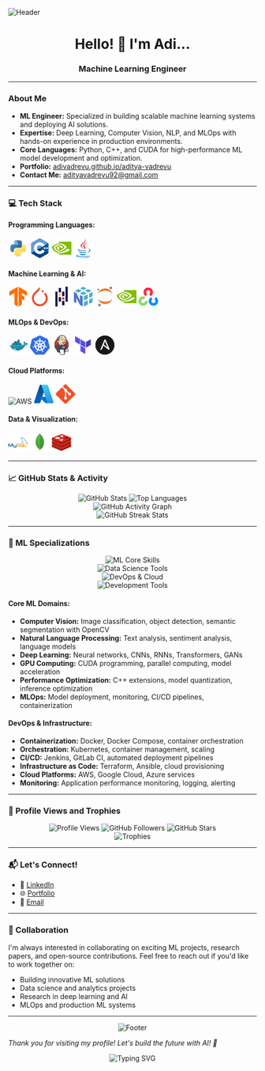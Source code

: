 ![Header](https://visme.co/blog/wp-content/uploads/powerpoint-animation-how-to-add-animation-to-powerpoint.gif)

<h1 align="center">Hello! 👋 I'm Adi...</h1>
<h3 align="center">Machine Learning Engineer 

---

### About Me

- **ML Engineer:** Specialized in building scalable machine learning systems and deploying AI solutions.
- **Expertise:** Deep Learning, Computer Vision, NLP, and MLOps with hands-on experience in production environments.
- **Core Languages:** Python, C++, and CUDA for high-performance ML model development and optimization.
- **Portfolio:** [adivadrevu.github.io/aditya-vadrevu](https://adivadrevu.github.io/aditya-vadrevu/)
- **Contact Me:** [adityavadrevu92@gmail.com](mailto:adityavadrevu92@gmail.com)

---

### 💻 Tech Stack

#### Programming Languages:
<p>
    <img src="https://raw.githubusercontent.com/devicons/devicon/master/icons/python/python-original.svg" alt="Python" width="40" height="40"/>
    <img src="https://raw.githubusercontent.com/devicons/devicon/master/icons/cplusplus/cplusplus-original.svg" alt="C++" width="40" height="40"/>
    <img src="https://raw.githubusercontent.com/devicons/devicon/master/icons/cuda/cuda-original.svg" alt="CUDA" width="40" height="40"/>
    <img src="https://raw.githubusercontent.com/devicons/devicon/master/icons/java/java-original.svg" alt="Java" width="40" height="40"/> 
    
</p>

#### Machine Learning & AI:
<p>
    <img src="https://raw.githubusercontent.com/devicons/devicon/master/icons/tensorflow/tensorflow-original.svg" alt="TensorFlow" width="40" height="40"/>
    <img src="https://raw.githubusercontent.com/devicons/devicon/master/icons/pytorch/pytorch-original.svg" alt="PyTorch" width="40" height="40"/>
    <img src="https://raw.githubusercontent.com/devicons/devicon/master/icons/pandas/pandas-original.svg" alt="Pandas" width="40" height="40"/>
    <img src="https://raw.githubusercontent.com/devicons/devicon/master/icons/numpy/numpy-original.svg" alt="NumPy" width="40" height="40"/>
    <img src="https://raw.githubusercontent.com/devicons/devicon/master/icons/jupyter/jupyter-original.svg" alt="Jupyter" width="40" height="40"/>
    <img src="https://raw.githubusercontent.com/devicons/devicon/master/icons/cuda/cuda-original.svg" alt="CUDA" width="40" height="40"/>
    <img src="https://raw.githubusercontent.com/devicons/devicon/master/icons/opencv/opencv-original.svg" alt="OpenCV" width="40" height="40"/>
</p>

#### MLOps & DevOps:
<p>
    <img src="https://raw.githubusercontent.com/devicons/devicon/master/icons/docker/docker-original.svg" alt="Docker" width="40" height="40"/>
    <img src="https://raw.githubusercontent.com/devicons/devicon/master/icons/kubernetes/kubernetes-plain.svg" alt="Kubernetes" width="40" height="40"/>
    <img src="https://raw.githubusercontent.com/devicons/devicon/master/icons/jenkins/jenkins-original.svg" alt="Jenkins" width="40" height="40"/>
    <img src="https://raw.githubusercontent.com/devicons/devicon/master/icons/terraform/terraform-original.svg" alt="Terraform" width="40" height="40"/>
    <img src="https://raw.githubusercontent.com/devicons/devicon/master/icons/ansible/ansible-original.svg" alt="Ansible" width="40" height="40"/>
</p>

#### Cloud Platforms:
<p>
    <img src="https://www.vectorlogo.zone/logos/amazon_aws/amazon_aws-icon.svg" alt="AWS" width="40" height="40"/> 
    <img src="https://raw.githubusercontent.com/devicons/devicon/master/icons/azure/azure-original.svg" alt="Azure" width="40" height="40"/>
    <img src="https://raw.githubusercontent.com/devicons/devicon/master/icons/git/git-original.svg" alt="Git" width="40" height="40"/>
</p>

#### Data & Visualization:
<p>
    <img src="https://raw.githubusercontent.com/devicons/devicon/master/icons/mysql/mysql-original-wordmark.svg" alt="MySQL" width="40" height="40"/> 
    <img src="https://raw.githubusercontent.com/devicons/devicon/master/icons/mongodb/mongodb-original.svg" alt="MongoDB" width="40" height="40"/>
    <img src="https://raw.githubusercontent.com/devicons/devicon/master/icons/redis/redis-original.svg" alt="Redis" width="40" height="40"/>
</p>

---

### 📈 GitHub Stats & Activity

<div align="center">
    <img height="180em" src="https://github-readme-stats.vercel.app/api?username=adivadrevu&show_icons=true&theme=radical&exclude_repo=Jupyter-notebooks&hide_border=true&bg_color=0D1117&title_color=58A6FF&icon_color=58A6FF&text_color=C9D1D9" alt="GitHub Stats"/>
    <img height="180em" src="https://github-readme-stats.vercel.app/api/top-langs/?username=adivadrevu&layout=compact&theme=radical&exclude_repo=Car-Insurance-Claim-Prediction,Diabetes-Prediction&include_repo=react,java,dsa&title_color=ff0087&bg_color=fafbfc00&text_color=35b5ff&hide_border=true" alt="Top Languages"/>
</div>

<div align="center">
    <img src="https://github-readme-activity-graph.vercel.app/graph?username=adivadrevu&theme=react-dark&hide_border=true&area=true" alt="GitHub Activity Graph"/>
</div>

<div align="center">
    <img src="https://github-readme-streak-stats.herokuapp.com/?user=adivadrevu&theme=radical&hide_border=true&stroke=0000&background=0D1117&ring=58A6FF&fire=58A6FF&currStreakNum=58A6FF&sideNums=58A6FF&currStreakLabel=58A6FF&sideLabels=58A6FF&dates=58A6FF" alt="GitHub Streak Stats"/>
</div>




---
<!-- 
### 🏆 Notable ML & Performance Computing Projects

- [**CUDA-Accelerated Deep Learning**](https://github.com/adivadrevu/cuda-deep-learning): High-performance neural network training using CUDA and C++ extensions.
- [**Computer Vision with OpenCV**](https://github.com/adivadrevu/opencv-computer-vision): Real-time image processing and object detection using OpenCV and Python.
- [**C++ ML Inference Engine**](https://github.com/adivadrevu/cpp-ml-engine): Optimized C++ inference engine for production ML models.
- [**GPU-Accelerated Data Processing**](https://github.com/adivadrevu/gpu-data-processing): CUDA-based data preprocessing and feature engineering pipeline.
- [**Dockerized ML Pipeline**](https://github.com/adivadrevu/dockerized-ml-pipeline): Containerized machine learning pipeline with Docker and Kubernetes orchestration.
- [**Python ML Framework**](https://github.com/adivadrevu/python-ml-framework): Custom ML framework built with Python, NumPy, and Pandas.


--- -->

### 🧠 ML Specializations

<div align="center">
    <img src="https://skillicons.dev/icons?i=python,cpp,cuda,tensorflow,pytorch,opencv" alt="ML Core Skills"/>
</div>

<div align="center">
    <img src="https://skillicons.dev/icons?i=pandas,numpy,jupyter,scikit-learn,matplotlib,seaborn" alt="Data Science Tools"/>
</div>

<div align="center">
    <img src="https://skillicons.dev/icons?i=docker,kubernetes,jenkins,terraform,ansible,aws,gcp,azure" alt="DevOps & Cloud"/>
</div>

<div align="center">
    <img src="https://skillicons.dev/icons?i=git,github,linux,bash,powershell,nginx,apache" alt="Development Tools"/>
</div>

#### Core ML Domains:
- **Computer Vision:** Image classification, object detection, semantic segmentation with OpenCV
- **Natural Language Processing:** Text analysis, sentiment analysis, language models
- **Deep Learning:** Neural networks, CNNs, RNNs, Transformers, GANs
- **GPU Computing:** CUDA programming, parallel computing, model acceleration
- **Performance Optimization:** C++ extensions, model quantization, inference optimization
- **MLOps:** Model deployment, monitoring, CI/CD pipelines, containerization

#### DevOps & Infrastructure:
- **Containerization:** Docker, Docker Compose, container orchestration
- **Orchestration:** Kubernetes, container management, scaling
- **CI/CD:** Jenkins, GitLab CI, automated deployment pipelines
- **Infrastructure as Code:** Terraform, Ansible, cloud provisioning
- **Cloud Platforms:** AWS, Google Cloud, Azure services
- **Monitoring:** Application performance monitoring, logging, alerting



---

### 🌟 Profile Views and Trophies

<div align="center">
    <img src="https://komarev.com/ghpvc/?username=adivadrevu&label=Profile%20views&color=0e75b6&style=flat" alt="Profile Views"/>
    <img src="https://img.shields.io/github/followers/adivadrevu?label=Followers&style=social" alt="GitHub Followers"/>
    <img src="https://img.shields.io/github/stars/adivadrevu?label=Total%20Stars&style=social" alt="GitHub Stars"/>
</div>

<div align="center">
    <img src="https://github-profile-trophy.vercel.app/?username=adivadrevu&theme=onedark&no-frame=true&margin-w=15&row=2&column=4" alt="Trophies"/>
</div>




---

### 📬 Let's Connect!

- 💼 [LinkedIn](https://www.linkedin.com/in/adivadrevu)
- 🌐 [Portfolio](https://adivadrevu.github.io/aditya-vadrevu/)
- 📧 [Email](mailto:adityavadrevu92@gmail.com)

---

### 🤝 Collaboration

I'm always interested in collaborating on exciting ML projects, research papers, and open-source contributions. Feel free to reach out if you'd like to work together on:

- Building innovative ML solutions
- Data science and analytics projects  
- Research in deep learning and AI
- MLOps and production ML systems





---

<div align="center">
    <img src="https://capsule-render.vercel.app/api?type=waving&color=gradient&height=100&section=footer" alt="Footer"/>
</div>

*Thank you for visiting my profile! Let's build the future with AI! 🚀*

<div align="center">
    <img src="https://readme-typing-svg.herokuapp.com?font=Fira+Code&pause=1000&color=58A6FF&center=true&vCenter=true&width=435&lines=Machine+Learning+Engineer;Building+the+Future+with+AI;Always+Learning+Always+Growing" alt="Typing SVG"/>
</div>

